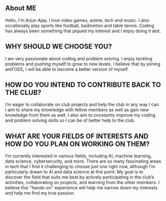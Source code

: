 ## About ME
Hello, I'm Arjun Ajay. I love video games, anime, tech and music. I also occationally play sports like football, badminton and table tennis. Coding has always been something that piqued my interest and I enjoy doing it alot.

## WHY SHOULD WE CHOOSE YOU?
I am very passionate about coding and problem solving. I enjoy tackling problems and pushing myself to grow to new levels. I believe that by joining amFOSS, I will be able to become a better version of myself.

## HOW DO YOU INTEND TO CONTRIBUTE BACK TO THE CLUB?
I’m eager to collaborate on club projects and help the club in any way I can. I aim to share my knowledge with fellow members as well as gain new knowledge from them as well. I also aim to constantly improve my coding and problem solving skills so I can be of better help to the club.

## WHAT ARE YOUR FIELDS OF INTERESTS AND HOW DO YOU PLAN ON WORKING ON THEM?
I’m currently interested in various fields, including AI, machine learning, data science, cybersecurity, and more. There are so many fascinating areas in tech that I find it challenging to choose just one right now, although I’m particularly drawn to AI and data science at this point. My goal is to discover the field that suits me best by actively participating in the club’s activities, collaborating on projects, and learning from the other members. I believe this "hands-on" experience will help me narrow down my interests and help me find my true passion.
